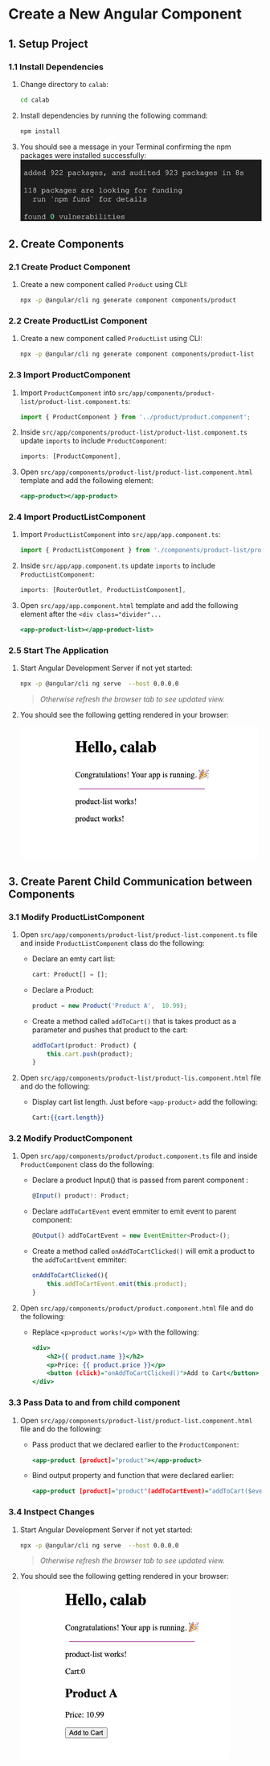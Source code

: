 # Create a New Angular Component

## 1. Setup Project

### 1.1 Install Dependencies

1. Change directory to `calab`:

    ```.sh
    cd calab
    ```
2. Install dependencies by running the following command:

    ```.sh
    npm install
    ```
3. You should see a message in your Terminal confirming the npm packages were installed successfully:
    [![installed](res/installed.png)]() 

## 2. Create Components

### 2.1 Create Product Component
1. Create a new component called `Product` using CLI:

    ```.sh
    npx -p @angular/cli ng generate component components/product
    ```

### 2.2 Create ProductList Component

1. Create a new component called `ProductList` using CLI:

    ```.sh
    npx -p @angular/cli ng generate component components/product-list
    ```

### 2.3 Import ProductComponent 

1. Import `ProductComponent` into `src/app/components/product-list/product-list.component.ts`:

    ```.js
    import { ProductComponent } from '../product/product.component';
    ```
2. Inside `src/app/components/product-list/product-list.component.ts` update `imports` to include `ProductComponent`:

    ```.js
    imports: [ProductComponent],
    ```
3. Open `src/app/components/product-list/product-list.component.html` template and add the following element:

    ```.html
    <app-product></app-product>
    ```

### 2.4 Import ProductListComponent 

1. Import `ProductListComponent` into `src/app/app.component.ts`:

    ```.js
    import { ProductListComponent } from './components/product-list/product-list.component';
    ```

2. Inside `src/app/app.component.ts` update `imports` to include `ProductListComponent`:

    ```.js
    imports: [RouterOutlet, ProductListComponent],
    ```
3. Open `src/app/app.component.html` template and add the following element after the `<div class="divider"...`

    ```.html
    <app-product-list></app-product-list>
    ```

### 2.5 Start The Application

1. Start Angular Development Server if not yet started:

    ```.bash
    npx -p @angular/cli ng serve  --host 0.0.0.0 
    ```
    > _Otherwise refresh the browser tab to see updated view._

2. You should see the following getting rendered in your browser:

    [![result](res/result1.png)]() 


## 3. Create Parent Child Communication between Components

### 3.1 Modify ProductListComponent
1. Open `src/app/components/product-list/product-list.component.ts` file and inside `ProductListComponent` class do the following:
    - Declare an emty cart list:

        ```.js
        cart: Product[] = [];
        ```
    - Declare a Product:

        ```.js
        product = new Product('Product A',  10.99);
        ```
    - Create a method called `addToCart()` that is takes product as a parameter and pushes that product to the cart:

        ```.js
        addToCart(product: Product) {
            this.cart.push(product);
        }
        ```
2. Open `src/app/components/product-list/product-lis.component.html` file and do the following:
    - Display cart list length. Just before `<app-product>` add the following:
    
        ```.html
        Cart:{{cart.length}}
        ```

### 3.2 Modify ProductComponent
1. Open `src/app/components/product/product.component.ts` file and inside `ProductComponent` class do the following:
    - Declare a product Input() that is passed from parent component :
    
        ```.js
        @Input() product!: Product;
        ```
    
    - Declare `addToCartEvent` event emmiter to emit event to parent component:

        ```.js
        @Output() addToCartEvent = new EventEmitter<Product>();
        ```

    - Create a method called `onAddToCartClicked()` will emit a product to the `addToCartEvent` emmiter:

        ```.js
        onAddToCartClicked(){
            this.addToCartEvent.emit(this.product);
        }
        ```
2. Open `src/app/components/product/product.component.html` file and do the following:
    - Replace `<p>product works!</p>` with the following:
    
        ```.html
        <div>
            <h2>{{ product.name }}</h2>
            <p>Price: {{ product.price }}</p>
            <button (click)="onAddToCartClicked()">Add to Cart</button>
        </div>
        ```

### 3.3 Pass Data to and from child component
1. Open `src/app/components/product-list/product-list.component.html` file and do the following:
    - Pass product that we declared earlier to the `ProductComponent`:

        ```.html
        <app-product [product]="product"></app-product>
        ```

    -  Bind output property and function that were declared earlier:

        ```.html
        <app-product [product]="product"(addToCartEvent)="addToCart($event)"></app-product>
        ```


### 3.4 Instpect Changes

1. Start Angular Development Server if not yet started:

    ```.bash
    npx -p @angular/cli ng serve  --host 0.0.0.0 
    ```
    > _Otherwise refresh the browser tab to see updated view._

2. You should see the following getting rendered in your browser:

    [![result](res/result2.png)]() 